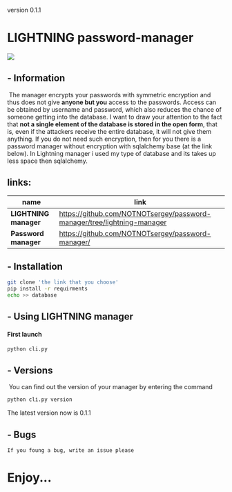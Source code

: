 version 0.1.1
# LIGHTNING password-manager

![](https://external-content.duckduckgo.com/iu/?u=https%3A%2F%2Fwallup.net%2Fwp-content%2Fuploads%2F2019%2F09%2F953236-lightning-storm-rain-clouds-sky-nature-thunderstorm.jpg&f=1&nofb=1)

## - Information

​	The manager encrypts your passwords with symmetric encryption and thus does not give **anyone but you** access to the passwords. Access can be obtained by username and password, which also reduces the chance of someone getting into the database. I want to draw your attention to the fact that **not a single element of the database is stored in the open form**, that is, even if the attackers receive the entire database, it will not give them anything. If you do not need such encryption, then for you there is a password manager without encryption with sqlalchemy base (at the link below). In Lightning manager i used my type of database and its takes up less space then sqlalchemy. 



## links:

| name                  | link                                                         |
| --------------------- | ------------------------------------------------------------ |
| **LIGHTNING manager** | https://github.com/NOTNOTsergey/password-manager/tree/lightning-manager |
| **Password manager**  | https://github.com/NOTNOTsergey/password-manager/ |

## - Installation

```bash
git clone 'the link that you choose'
pip install -r requirments
echo >> database
```

## - Using LIGHTNING manager

#### First launch

```bash
python cli.py 
```

## - Versions

​	You can find out the version of your manager by entering the command

```bash
python cli.py version
```

The latest version now is 0.1.1

## - Bugs
    If you foung a bug, write an issue please

# Enjoy...



